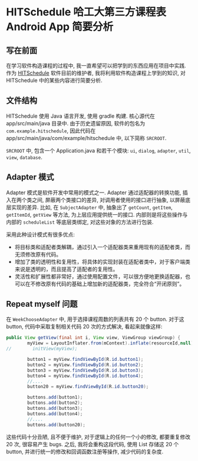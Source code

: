 # HITSchedule 哈工大第三方课程表 Android App 简要分析

## 写在前面

在学习软件构造课程的过程中, 我一直希望可以把学到的东西应用在项目中实践. 作为 [HITSchedule](https://github.com/HITSchedule/HITSchedule) 软件目前的维护者, 我将利用软件构造课程上学到的知识, 对 HITSchedule 中的某些内容进行简要分析.

## 文件结构

HITSchedule 使用 Java 语言开发, 使用 gradle 构建. 核心源代在 app/src/main/java 目录中. 由于历史遗留原因, 软件的包名为 `com.example.hitschedule`, 因此代码在 app/src/main/java/com/example/hitschedule 中, 以下简称 `SRCROOT`.

`SRCROOT` 中, 包含一个 Application.java 和若干个模块: `ui`, `dialog`, `adapter`, `util`, `view`, `database`.

## Adapter 模式

Adapter 模式是软件开发中常用的模式之一. Adapter 通过适配器的转换功能, 插入在两个类之间, 屏蔽两个类接口的差异, 对调用者使用的接口进行抽象, 以屏蔽底层实现的差异. 比如, 在 `SubjectAdapter` 中, 抽象出了 `getCount`, `getItem`, `getItemId`, `getView` 等方法, 为上层应用提供统一的接口. 内部则是将这些操作与内部的 `scheduleList` 等底层类绑定, 对这些对象的方法进行包装.

采用此种设计模式有很多优点:

- 将目标类和适配者类解耦，通过引入一个适配器类来重用现有的适配者类，而无须修改原有代码。
- 增加了类的透明性和复用性，将具体的实现封装在适配者类中，对于客户端类来说是透明的，而且提高了适配者的复用性。
- 灵活性和扩展性都非常好，通过使用配置文件，可以很方便地更换适配器，也可以在不修改原有代码的基础上增加新的适配器类，完全符合“开闭原则”。

## Repeat myself 问题

在 `WeekChooseAdapter` 中, 用于选择课程周数的列表共有 20 个 button. 对于这 button, 代码中采取复制相关代码 20 次的方式解决, 看起来就像这样:

```java
public View getView(final int i, View view, ViewGroup viewGroup) {
        myView = LayoutInflater.from(mContext).inflate(resourceId,null);
//        initView(myView);

        button1 = myView.findViewById(R.id.button1);
        button2 = myView.findViewById(R.id.button2);
        button3 = myView.findViewById(R.id.button3);
        button4 = myView.findViewById(R.id.button4);
        //....
        button20 = myView.findViewById(R.id.button20);

        buttons.add(button1);
        buttons.add(button2);
        buttons.add(button3);
        buttons.add(button4);
        //....
        buttons.add(button20);
```

这些代码十分丑陋, 且不便于维护, 对于逻辑上的任何一个小的修改, 都要重复修改 20 次, 很容易产生 bugs. 之后, 我将会重构这段代码, 使用 List 存储这 20 个 button, 并进行统一的修改和回调函数注册等操作, 减少代码的复杂度.
